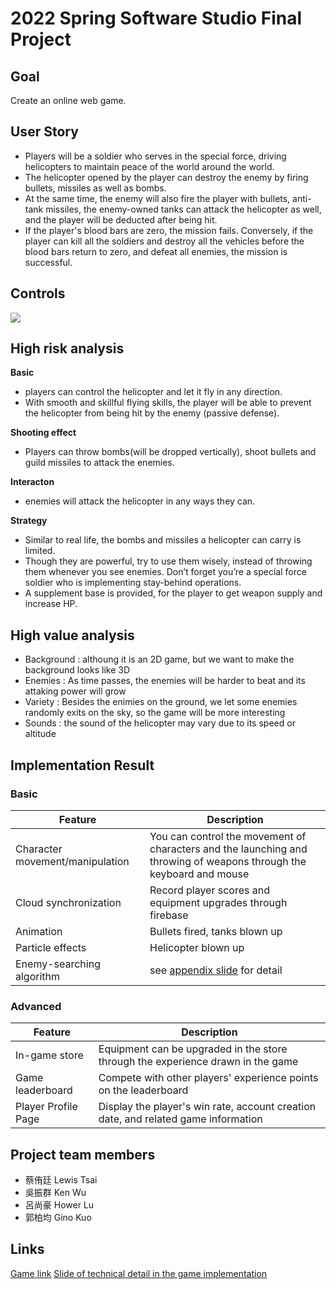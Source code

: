 # 2022 Spring Software Studio Final Project
## Goal
Create an online web game.

## User Story
* Players will be a soldier who serves in the special force, driving helicopters to maintain peace of the world around the world.
* The helicopter opened by the player can destroy the enemy by firing bullets, missiles as well as bombs.
* At the same time, the enemy will also fire the player with bullets, anti-tank missiles, the enemy-owned tanks can attack the helicopter as well, and the player will be deducted after being hit.
* If the player's blood bars are zero, the mission fails. Conversely, if the player can kill all the soldiers and destroy all the vehicles before the blood bars return to zero, and defeat all enemies, the mission is successful.

## Controls
![](https://i.imgur.com/P1XpiMh.png)

## High risk analysis
**Basic**
* players can control the helicopter and let it fly in any direction.
* With smooth and skillful flying skills, the player will be able to prevent the helicopter from being hit by the enemy (passive defense).

**Shooting effect**
* Players can throw bombs(will be dropped vertically), shoot bullets and guild missiles to attack the enemies.

**Interacton** 
* enemies will attack the helicopter in any ways they can.

**Strategy**
* Similar to real life, the bombs and missiles a helicopter can carry is limited.
* Though they are powerful, try to use them wisely, instead of throwing them whenever you see enemies. Don’t forget you’re a special force soldier who is implementing stay-behind operations.
* A supplement base is provided, for the player to get weapon supply and increase HP.

## High value analysis
* Background : althoung it is an 2D game, but we want to make the background looks like 3D
* Enemies : As time passes, the enemies will be harder to beat and its attaking power will grow
* Variety : Besides the enimies on the ground, we let some enemies randomly exits on the sky, so the game will be more interesting
* Sounds : the sound of the helicopter may vary due to its speed or altitude

## Implementation Result
### Basic
| Feature | Description | 
| -------- | -------- | 
| Character movement/manipulation     | You can control the movement of characters and the launching and throwing of weapons through the keyboard and mouse     | 
| Cloud synchronization     | Record player scores and equipment upgrades through firebase     | 
| Animation     | Bullets fired, tanks blown up     | 
| Particle effects     | Helicopter blown up     | 
| Enemy-searching algorithm     | see  [appendix slide](##Links) for detail  | 

### Advanced
| Feature | Description | 
| -------- | -------- | 
| In-game store     | Equipment can be upgraded in the store through the experience drawn in the game     | 
| Game leaderboard     | Compete with other players' experience points on the leaderboard     | 
| Player Profile Page     | Display the player's win rate, account creation date, and related game information     |

## Project team members
* 蔡侑廷 Lewis Tsai
* 吳振群 Ken Wu
* 呂尚豪 Hower Lu
* 郭柏均 Gino Kuo

## Links
[Game link](https://software-studio-final-pr-cb8dd.web.app/)
[Slide of technical detail in the game implementation](https://docs.google.com/presentation/d/1AuD8WxYeNrQEyAemIyQW1CipYhMemDyLrYU0JyUJIoQ/edit?usp=sharing)
